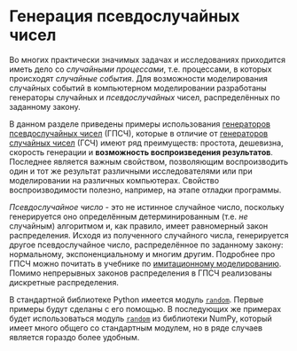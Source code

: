 # Генерация псевдослучайных чисел

Во многих практически значимых задачах и исследованиях приходится иметь дело со _случайными процессами_, т.е. процессами, в которых происходят _случайные события_.
Для возможности моделирования случайных событий в компьютерном моделировании разработаны генераторы случайных и _псевдослучайных_ чисел, распределённых по заданному закону.

В данном разделе приведены примеры использования [генераторов псевдослучайных чисел](https://ru.wikipedia.org/wiki/Генератор_псевдослучайных_чисел) (ГПСЧ), которые в отличие от [генераторов случайных чисел](https://ru.wikipedia.org/wiki/Аппаратный_генератор_случайных_чисел) (ГСЧ) имеют ряд преимуществ: простота, дешевизна, скорость генерации и **возможность воспроизведения результатов**.
Последнее является важным свойством, позволяющим воспроизводить один и тот же результат различными исследователями или при моделировании на различных компьютерах.
Свойство воспроизводимости полезно, например, на этапе отладки программы.

_Псевдослучайное число_ - это не истинное случайное число, поскольку генерируется оно определённым детерминированным (т.е. _не_ случайным) алгоритмом и, как правило, имеет равномерный закон распределения.
Исходя из полученного случайного числа, генерируется другое псевдослучайное число, распределённое по заданному закону: нормальному, экспоненциальному и многим другим.
Подробнее про ГПСЧ можно почитать в учебнике по [имитационному моделированию](https://bmstu.press/catalog/item/3020).
Помимо непрерывных законов распределения в ГПСЧ реализованы дискретные распределения.

В стандартной библиотеке Python имеется модуль [`random`](https://docs.python.org/3/library/random.html).
Первые примеры будут сделаны с его помощью.
В последующих же примерах будет использоваться модуль [`random`](https://numpy.org/doc/stable/reference/random/index.html) из библиотеки NumPy, который имеет много общего со стандартным модулем, но в ряде случаев является гораздо более удобным.
